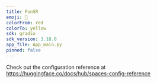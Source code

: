 ```yaml
---
title: FunSR
emoji: 🐢
colorFrom: red
colorTo: yellow
sdk: gradio
sdk_version: 3.18.0
app_file: App_main.py
pinned: false
---
```

Check out the configuration reference at https://huggingface.co/docs/hub/spaces-config-reference
